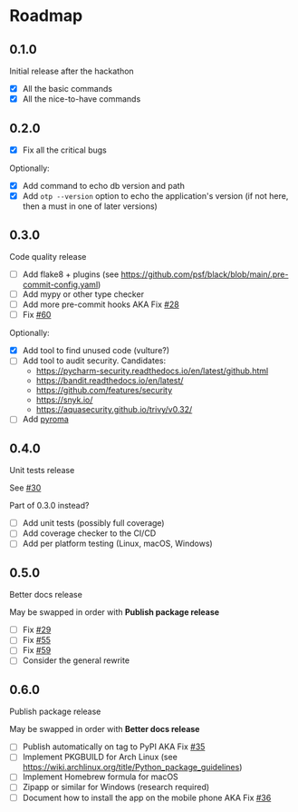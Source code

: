 # Roadmap

## 0.1.0

Initial release after the hackathon

- [x] All the basic commands
- [x] All the nice-to-have commands

## 0.2.0

- [x] Fix all the critical bugs

Optionally:
- [x] Add command to echo db version and path
- [x] Add `otp --version` option to echo the application's version (if not here,
  then a must in one of later versions)

## 0.3.0

Code quality release

- [ ] Add flake8 + plugins (see
      <https://github.com/psf/black/blob/main/.pre-commit-config.yaml>)
- [ ] Add mypy or other type checker
- [ ] Add more pre-commit hooks AKA Fix [#28][]
- [ ] Fix [#60][]

Optionally:
- [x] Add tool to find unused code (vulture?)
- [ ] Add tool to audit security. Candidates:
    - <https://pycharm-security.readthedocs.io/en/latest/github.html>
    - <https://bandit.readthedocs.io/en/latest/>
    - <https://github.com/features/security>
    - <https://snyk.io/>
    - <https://aquasecurity.github.io/trivy/v0.32/>
- [ ] Add [pyroma][]

[#28]: https://github.com/apptension/onetimepass/issues/28
[#60]: https://github.com/apptension/onetimepass/issues/60
[pyroma]: https://pypi.org/project/pyroma/

## 0.4.0

Unit tests release

See [#30][]

Part of 0.3.0 instead?

- [ ] Add unit tests (possibly full coverage)
- [ ] Add coverage checker to the CI/CD
- [ ] Add per platform testing (Linux, macOS, Windows)

[#30]: https://github.com/apptension/onetimepass/issues/30

## 0.5.0

Better docs release

May be swapped in order with **Publish package release**

- [ ] Fix [#29][]
- [ ] Fix [#55][]
- [ ] Fix [#59][]
- [ ] Consider the general rewrite

[#29]: https://github.com/apptension/onetimepass/issues/29
[#55]: https://github.com/apptension/onetimepass/issues/55
[#59]: https://github.com/apptension/onetimepass/issues/59

## 0.6.0

Publish package release

May be swapped in order with **Better docs release**

- [ ] Publish automatically on tag to PyPI AKA Fix [#35][]
- [ ] Implement PKGBUILD for Arch Linux (see
      <https://wiki.archlinux.org/title/Python_package_guidelines>)
- [ ] Implement Homebrew formula for macOS
- [ ] Zipapp or similar for Windows (research required)
- [ ] Document how to install the app on the mobile phone AKA Fix [#36][]

[#35]: https://github.com/apptension/onetimepass/issues/35
[#36]: https://github.com/apptension/onetimepass/issues/36
